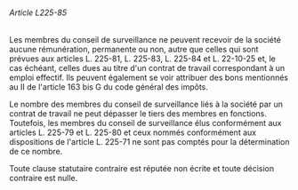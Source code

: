 ###### Article L225-85

Les membres du conseil de surveillance ne peuvent recevoir de la société aucune rémunération, permanente ou non, autre que celles qui sont prévues aux articles L. 225-81, L. 225-83, L. 225-84 et L. 22-10-25 et, le cas échéant, celles dues au titre d'un contrat de travail correspondant à un emploi effectif. Ils peuvent également se voir attribuer des bons mentionnés au II de l'article 163 bis G du code général des impôts.

Le nombre des membres du conseil de surveillance liés à la société par un contrat de travail ne peut dépasser le tiers des membres en fonctions. Toutefois, les membres du conseil de surveillance élus conformément aux articles L. 225-79 et L. 225-80 et ceux nommés conformément aux dispositions de l'article L. 225-71 ne sont pas comptés pour la détermination de ce nombre.

Toute clause statutaire contraire est réputée non écrite et toute décision contraire est nulle.

